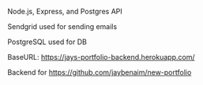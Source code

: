 Node.js, Express, and Postgres API

Sendgrid used for sending emails

PostgreSQL used for DB

BaseURL: https://jays-portfolio-backend.herokuapp.com/

Backend for https://github.com/jaybenaim/new-portfolio
